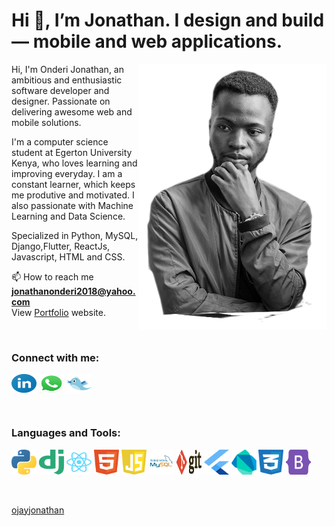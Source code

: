 # Hi 👋, I’m **Jonathan**. I design and build &mdash; mobile and web applications.

<p> <img align="right"   src="static/profile.png" alt="ojayjonathan" /></p>

Hi, I'm Onderi Jonathan, an ambitious and enthusiastic software developer and designer. Passionate on delivering awesome web and mobile solutions.

I'm a computer science student at Egerton University Kenya, who loves learning and improving everyday. I am a constant learner, which keeps me produtive and motivated. I also passionate with Machine Learning and Data Science.

Specialized in Python, MySQL, Django,Flutter, ReactJs, Javascript, HTML and CSS.

📫 How to reach me **jonathanonderi2018@yahoo.com** <br>
View [Portfolio](https://ojayjonathan.github.io/site/) website.

<br>

<h3 align="left" >Connect with me:</h3>
<p align="left">
  <a href="https://www.linkedin.com/in/jonathan-onderi-93aab3195" target="blank"><img align="center"
      src="static/linkedin-icon.svg"
      alt="linkedin" height="30" width="40" /></a>
    <a href="https://wa.me/254742446941" target="blank">
    <img align="center"
      src="static/whatsapp-symbol.svg"
      alt="linkedin" height="30" width="40" /></a> 
 <a href="https://twitter.com/OJAYJonathan" target="blank"><img align="center"
      src="static/twiter.svg"
      alt="linkedin" height="30" width="40" /></a>
  
</p>

<br>

<h3 align="left">Languages and Tools:</h3>
<p align="left"> 
<img src="static/python-5.svg" width="40" height="40">
<img src="static/django.svg" width="40" height="40">
<img src="static/react-2.svg" width="40" height="40">
<img src="static/html-1.svg" width="40" height="40">
<img src="static/javascript-1.svg" width="40" height="40">
<img src="static/mysql-3.svg" width="40" height="40">
<img src="static/git.svg" width="40" height="40">
<img src="static/flutter.svg" width="40" height="40">
<img src="static/dart.svg" width="40" height="40">
<img src="static/css-3.svg" width="40" height="40">
<img src="static/bootstrap-5-1.svg" width="40" height="40">
</p>
<br>



[ojayjonathan](https://github.com/ojayjonathan)
